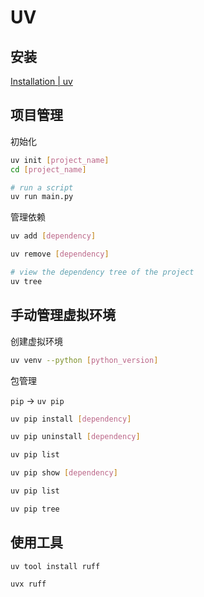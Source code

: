 # UV

## 安装

[Installation | uv](https://docs.astral.sh/uv/getting-started/installation/)

## 项目管理

初始化

```bash
uv init [project_name]
cd [project_name]

# run a script
uv run main.py
```

管理依赖

```bash
uv add [dependency]

uv remove [dependency]

# view the dependency tree of the project
uv tree
```

## 手动管理虚拟环境

创建虚拟环境

```bash
uv venv --python [python_version]
```

包管理

`pip` -> `uv pip`

```bash
uv pip install [dependency]

uv pip uninstall [dependency]

uv pip list

uv pip show [dependency]

uv pip list

uv pip tree
```

## 使用工具

```bash
uv tool install ruff

uvx ruff
```


